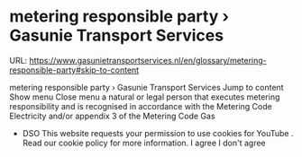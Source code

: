 # metering responsible party › Gasunie Transport Services

URL: https://www.gasunietransportservices.nl/en/glossary/metering-responsible-party#skip-to-content

metering responsible party › Gasunie Transport Services
Jump to content
Show menu
Close menu
a natural or legal person that executes metering responsibility and is recognised in accordance with the Metering Code Electricity and/or appendix 3 of the Metering Code
Gas
- DSO
This website requests your permission to use cookies for
YouTube
. Read our
cookie policy
for more information.
I agree
I don't agree